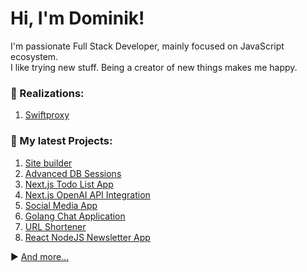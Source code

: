 # Hi, I'm Dominik!

I'm passionate Full Stack Developer, mainly focused on JavaScript ecosystem. </br> I like trying new stuff. Being a creator of new things makes me happy.


### :handshake: Realizations:
  1. [Swiftproxy](https://swiftproxy.io/)

<!---
### :crystal_ball: Cooking:
  1. [Advanced DB Sessions](https://github.com/DominikKoniarz/nextjs-advanced-multiple-db-sessions)
-->

### 📃 My latest Projects:
  1. [Site builder](https://github.com/DominikKoniarz/site-builder-test)
  2. [Advanced DB Sessions](https://github.com/DominikKoniarz/nextjs-advanced-multiple-db-sessions)
  3. [Next.js Todo List App](https://github.com/DominikKoniarz/nextjs-todo-list)
  4. [Next.js OpenAI API Integration](https://github.com/DominikKoniarz/nextjs-chatgpt-integration)
  5. [Social Media App](https://github.com/DominikKoniarz/Social-Media-App)
  6. [Golang Chat Application](https://github.com/DominikKoniarz/chat-app-golang)
  7. [URL Shortener](https://github.com/DominikKoniarz/URL-Shortener)
  8. [React NodeJS Newsletter App](https://newsletter.dominikkoniarz.pl/)

:arrow_forward: [And more...](https://github.com/DominikKoniarz?tab=repositories)
<!---
### :chart_with_upwards_trend: My Stats
<p><img align="left" src="https://github-readme-stats.vercel.app/api/top-langs?username=dominikkoniarz&show_icons=true&locale=en&layout=compact" alt="dominikkoniarz" /></p>

<p>&nbsp;<img align="center" src="https://github-readme-stats.vercel.app/api?username=dominikkoniarz&show_icons=true&locale=en" alt="dominikkoniarz" /></p>

<p><img align="center" src="https://github-readme-streak-stats.herokuapp.com/?user=dominikkoniarz&" alt="dominikkoniarz" /></p>
-->
